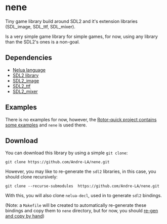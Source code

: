 # nene
Tiny game library build around SDL2 and it's extension libraries (SDL_image, SDL_ttf, SDL_mixer).

Is a very simple game library for simple games, for now, using any library than the SDL2's ones is a
 non-goal.
 
## Dependencies
- [Nelua language](https://nelua.io/)
- [SDL2 library](https://www.libsdl.org/)
- [SDL2_image](https://www.libsdl.org/projects/SDL_image/)
- [SDL2_ttf](https://www.libsdl.org/projects/SDL_ttf/)
- [SDL2_mixer](https://www.libsdl.org/projects/SDL_mixer/)

## Examples
There is no examples for now, however, the
 [Rotor-quick project contains some examples](https://github.com/Andre-LA/rotor-quick/tree/master/tests)
 and `nene` is used there.
 
## Download
You can download this library by using a simple `git clone`:
```
git clone https://github.com/Andre-LA/nene.git
```

However, you may like to re-generate the `sdl2` libraries, in this case, you should clone recursively:
```
git clone --recurse-submodules  https://github.com/Andre-LA/nene.git
```
With this, you will also clone `nelua-decl`, used in to generate `sdl2` bindings.

(Note: a `Makefile` will be created to automatically re-generate these bindings and copy them to
 `nene` directory, but for now, you should [re-gen and copy by hand](https://github.com/edubart/nelua-decl#how-to-generate-bindings))
 